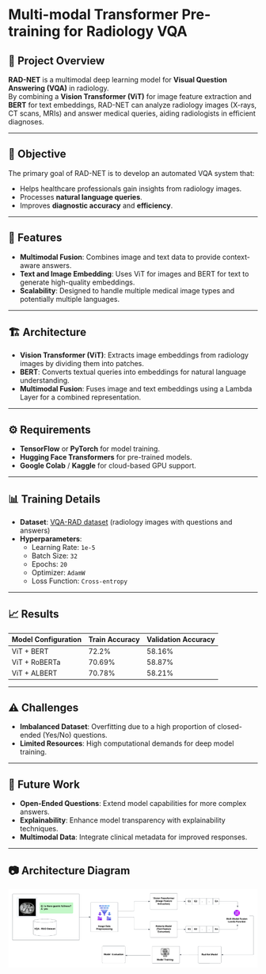 # Multi-modal Transformer Pre-training for Radiology VQA

## 📌 Project Overview
**RAD-NET** is a multimodal deep learning model for **Visual Question Answering (VQA)** in radiology.  
By combining a **Vision Transformer (ViT)** for image feature extraction and **BERT** for text embeddings, RAD-NET can analyze radiology images (X-rays, CT scans, MRIs) and answer medical queries, aiding radiologists in efficient diagnoses.

---

## 🎯 Objective
The primary goal of RAD-NET is to develop an automated VQA system that:
- Helps healthcare professionals gain insights from radiology images.
- Processes **natural language queries**.
- Improves **diagnostic accuracy** and **efficiency**.

---

## 🚀 Features
- **Multimodal Fusion**: Combines image and text data to provide context-aware answers.
- **Text and Image Embedding**: Uses ViT for images and BERT for text to generate high-quality embeddings.
- **Scalability**: Designed to handle multiple medical image types and potentially multiple languages.

---

## 🏗️ Architecture
- **Vision Transformer (ViT)**: Extracts image embeddings from radiology images by dividing them into patches.
- **BERT**: Converts textual queries into embeddings for natural language understanding.
- **Multimodal Fusion**: Fuses image and text embeddings using a Lambda Layer for a combined representation.

---

## ⚙️ Requirements
- **TensorFlow** or **PyTorch** for model training.
- **Hugging Face Transformers** for pre-trained models.
- **Google Colab** / **Kaggle** for cloud-based GPU support.

---

## 📊 Training Details
- **Dataset**: [VQA-RAD dataset](https://osf.io/89kps/) (radiology images with questions and answers)
- **Hyperparameters**:
  - Learning Rate: `1e-5`
  - Batch Size: `32`
  - Epochs: `20`
  - Optimizer: `AdamW`
  - Loss Function: `Cross-entropy`

---

## 📈 Results

| Model Configuration | Train Accuracy | Validation Accuracy |
|---------------------|---------------|---------------------|
| ViT + BERT          | 72.2%         | 58.16%              |
| ViT + RoBERTa       | 70.69%        | 58.87%              |
| ViT + ALBERT        | 70.78%        | 58.21%              |

---

## ⚠️ Challenges
- **Imbalanced Dataset**: Overfitting due to a high proportion of closed-ended (Yes/No) questions.
- **Limited Resources**: High computational demands for deep model training.

---

## 🔮 Future Work
- **Open-Ended Questions**: Extend model capabilities for more complex answers.
- **Explainability**: Enhance model transparency with explainability techniques.
- **Multimodal Data**: Integrate clinical metadata for improved responses.

---

## 📷 Architecture Diagram
![Architecture Diagram](image.png)
